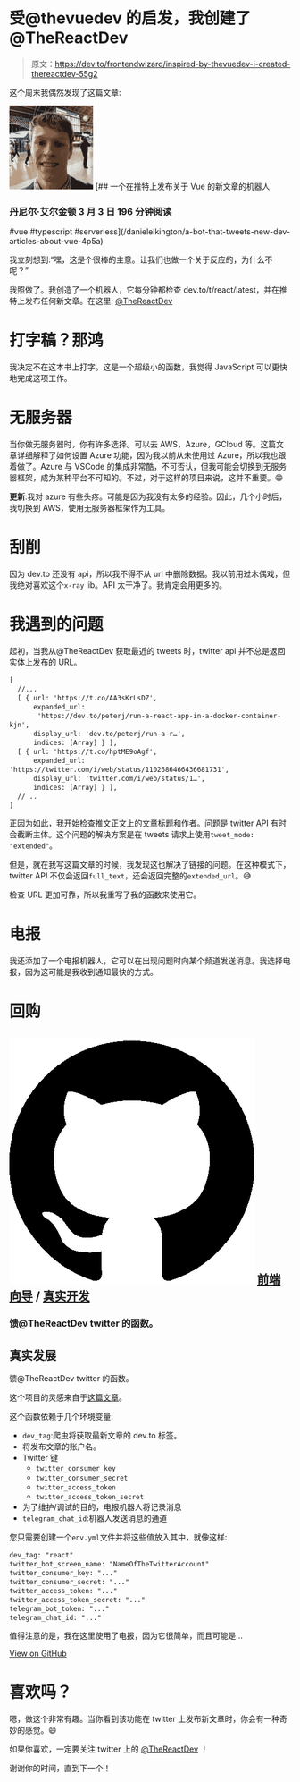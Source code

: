 # 受@thevuedev 的启发，我创建了@TheReactDev

> 原文：<https://dev.to/frontendwizard/inspired-by-thevuedev-i-created-thereactdev-55g2>

这个周末我偶然发现了这篇文章:

[![danielelkington image](img/109027ba17c3a9f28592a0c05ad89a3d.png)](/danielelkington) [## 一个在推特上发布关于 Vue 的新文章的机器人

### 丹尼尔·艾尔金顿 3 月 3 日 196 分钟阅读

#vue #typescript #serverless](/danielelkington/a-bot-that-tweets-new-dev-articles-about-vue-4p5a)

我立刻想到:“嘿，这是个很棒的主意。让我们也做一个关于反应的，为什么不呢？”

我照做了。我创造了一个机器人，它每分钟都检查 dev.to/t/react/latest，并在推特上发布任何新文章。在这里: [@TheReactDev](https://twitter.com/thereactdev)

# 打字稿？那鸿

我决定不在这本书上打字。这是一个超级小的函数，我觉得 JavaScript 可以更快地完成这项工作。

# 无服务器

当你做无服务器时，你有许多选择。可以去 AWS，Azure，GCloud 等。这篇文章详细解释了如何设置 Azure 功能，因为我以前从未使用过 Azure，所以我也跟着做了。Azure 与 VSCode 的集成非常酷，不可否认，但我可能会切换到无服务器框架，成为某种平台不可知的。不过，对于这样的项目来说，这并不重要。😄

**更新**:我对 azure 有些头疼。可能是因为我没有太多的经验。因此，几个小时后，我切换到 AWS，使用无服务器框架作为工具。

# 刮削

因为 dev.to 还没有 api，所以我不得不从 url 中删除数据。我以前用过木偶戏，但我绝对喜欢这个`x-ray` lib。API 太干净了。我肯定会用更多的。

# 我遇到的问题

起初，当我从@TheReactDev 获取最近的 tweets 时，twitter api 并不总是返回实体上发布的 URL。

```
[
  //...
  [ { url: 'https://t.co/AA3sKrLsDZ',
      expanded_url:
       'https://dev.to/peterj/run-a-react-app-in-a-docker-container-kjn',
      display_url: 'dev.to/peterj/run-a-r…',
      indices: [Array] } ],
  [ { url: 'https://t.co/hptME9oAgf',
      expanded_url: 'https://twitter.com/i/web/status/1102686466436681731',
      display_url: 'twitter.com/i/web/status/1…',
      indices: [Array] } ],
  // ..
] 
```

正因为如此，我开始检查推文正文上的文章标题和作者。问题是 twitter API 有时会截断主体。这个问题的解决方案是在 tweets 请求上使用`tweet_mode: "extended"`。

但是，就在我写这篇文章的时候，我发现这也解决了链接的问题。在这种模式下，twitter API 不仅会返回`full_text`，还会返回完整的`extended_url`。😅

检查 URL 更加可靠，所以我重写了我的函数来使用它。

# 电报

我还添加了一个电报机器人，它可以在出现问题时向某个频道发送消息。我选择电报，因为这可能是我收到通知最快的方式。

# 回购

## ![GitHub logo](img/a73f630113876d78cff79f59c2125b24.png) [前端向导](https://github.com/frontendwizard) / [真实开发](https://github.com/frontendwizard/TheReactDev)

### 馈@TheReactDev twitter 的函数。

<article class="markdown-body entry-content container-lg" itemprop="text">

# 真实发展

馈@TheReactDev twitter 的函数。

这个项目的灵感来自于[这篇文章](https://dev.to/danielelkington/a-bot-that-tweets-new-dev-articles-about-vue-4p5a)。

这个函数依赖于几个环境变量:

*   `dev_tag`:爬虫将获取最新文章的 dev.to 标签。
*   将发布文章的账户名。
*   Twitter 键
    *   `twitter_consumer_key`
    *   `twitter_consumer_secret`
    *   `twitter_access_token`
    *   `twitter_access_token_secret`
*   为了维护/调试的目的，电报机器人将记录消息
*   `telegram_chat_id`:机器人发送消息的通道

您只需要创建一个`env.yml`文件并将这些值放入其中，就像这样:

```
dev_tag: "react"
twitter_bot_screen_name: "NameOfTheTwitterAccount"
twitter_consumer_key: "..."
twitter_consumer_secret: "..."
twitter_access_token: "..."
twitter_access_token_secret: "..."
telegram_bot_token: "..."
telegram_chat_id: "..."
```

值得注意的是，我在这里使用了电报，因为它很简单，而且可能是…

</article>

[View on GitHub](https://github.com/frontendwizard/TheReactDev)

# 喜欢吗？

嗯，做这个非常有趣。当你看到该功能在 twitter 上发布新文章时，你会有一种奇妙的感觉。😄

如果你喜欢，一定要关注 twitter 上的 [@TheReactDev](https://twitter.com/thereactdev) ！

谢谢你的时间，直到下一个！